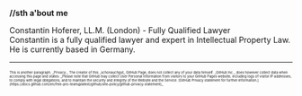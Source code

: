 **//sth a'bout me**

Constantin Hoferer, LL.M. (London) - Fully Qualified Lawyer  
Constantin is a fully qualified lawyer and expert in Intellectual Property Law. He is currently based in Germany.


---
<p style="font-size:6px">This is another paragraph.
_Privacy:_  
The creator of this _schonauchgut_ GitHub Page, does not collect any of your data himself. _GitHub Inc._ does however collect data when accessing this page and states: _Please note that GitHub may collect User Personal Information from visitors to your GitHub Pages website, including logs of visitor IP addresses, to comply with legal obligations, and to maintain the security and integrity of the Website and the Service. [GitHub Privacy statement for further information.](https://docs.github.com/en/free-pro-team@latest/github/site-policy/github-privacy-statement)_</p>

